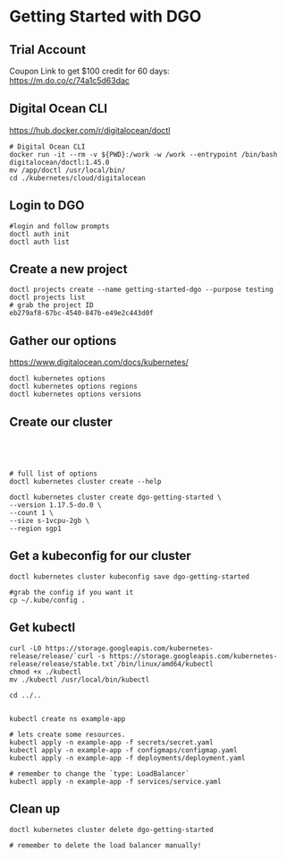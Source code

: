 # Getting Started with DGO

## Trial Account

Coupon Link to get $100 credit for 60 days: <br/>
https://m.do.co/c/74a1c5d63dac

## Digital Ocean CLI

https://hub.docker.com/r/digitalocean/doctl

```
# Digital Ocean CLI
docker run -it --rm -v ${PWD}:/work -w /work --entrypoint /bin/bash digitalocean/doctl:1.45.0
mv /app/doctl /usr/local/bin/
cd ./kubernetes/cloud/digitalocean

```

## Login to DGO

```
#login and follow prompts
doctl auth init
doctl auth list

```

## Create a new project

```
doctl projects create --name getting-started-dgo --purpose testing
doctl projects list
# grab the project ID
eb279af8-67bc-4540-847b-e49e2c443d0f  
```

## Gather our options

https://www.digitalocean.com/docs/kubernetes/

```
doctl kubernetes options
doctl kubernetes options regions
doctl kubernetes options versions

```

## Create our cluster

```




# full list of options
doctl kubernetes cluster create --help

doctl kubernetes cluster create dgo-getting-started \
--version 1.17.5-do.0 \
--count 1 \
--size s-1vcpu-2gb \
--region sgp1

```

## Get a kubeconfig for our cluster

```
doctl kubernetes cluster kubeconfig save dgo-getting-started

#grab the config if you want it
cp ~/.kube/config .

```

## Get kubectl

```
curl -L0 https://storage.googleapis.com/kubernetes-release/release/`curl -s https://storage.googleapis.com/kubernetes-release/release/stable.txt`/bin/linux/amd64/kubectl
chmod +x ./kubectl
mv ./kubectl /usr/local/bin/kubectl

cd ../..


kubectl create ns example-app

# lets create some resources.
kubectl apply -n example-app -f secrets/secret.yaml
kubectl apply -n example-app -f configmaps/configmap.yaml
kubectl apply -n example-app -f deployments/deployment.yaml

# remember to change the `type: LoadBalancer`
kubectl apply -n example-app -f services/service.yaml

```

## Clean up 

```
doctl kubernetes cluster delete dgo-getting-started

# remember to delete the load balancer manually!
```